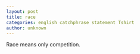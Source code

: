 ```yaml
---
layout: post
title: race
categories: english catchphrase statement Tshirt
author: unknown
---
```

Race means only competition.
